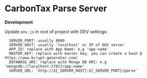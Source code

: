 # CarbonTax Parse Server

**Development**

Update `env.js` in root of project with DEV settings:

```
  SERVER_PORT: usually 8080
  SERVER_HOST: usually 'localhost' or IP of DEV server
  APP_ID: replace with App Name: e.g 'app-name'
  MASTER_KEY: replace with master key, you can create a hash @ https://www.bcrypt-generator.com/
  DATABASE_URI: replace with Mongo DB URI: e.g 'mongodb://localhost:27017/app-name'
  SERVER_URL: `http://${_SERVER_HOST}:${_SERVER_PORT}/parse`
```
